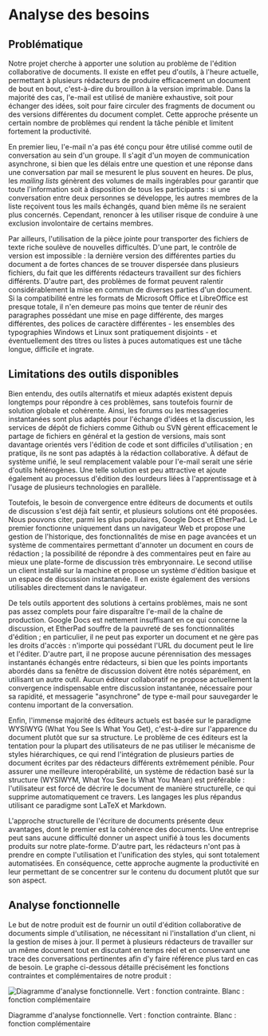 # Analyse des besoins

## Problématique

Notre projet cherche à apporter une solution au problème de l'édition collaborative de documents. Il existe en effet peu d'outils, à l'heure actuelle, permettant à plusieurs rédacteurs de produire efficacement un document de bout en bout, c'est-à-dire du brouillon à la version imprimable. Dans la majorité des cas, l'e-mail est utilisé de manière exhaustive, soit pour échanger des idées, soit pour faire circuler des fragments de document ou des versions différentes du document complet. Cette approche présente un certain nombre de problèmes qui rendent la tâche pénible et limitent fortement la productivité.

En premier lieu, l'e-mail n'a pas été conçu pour être utilisé comme outil de conversation au sein d'un groupe. Il s'agit d'un moyen de communication asynchrone, si bien que les délais entre une question et une réponse dans une conversation par mail se mesurent le plus souvent en heures. De plus, les *mailing lists* génèrent des volumes de mails ingérables pour garantir que toute l'information soit à disposition de tous les participants : si une conversation entre deux personnes se développe, les autres membres de la liste reçoivent tous les mails échangés, quand bien même ils ne seraient plus concernés. Cependant, renoncer à les utiliser risque de conduire à une exclusion involontaire de certains membres.

Par ailleurs, l'utilisation de la pièce jointe pour transporter des fichiers de texte riche soulève de nouvelles difficultés. D'une part, le contrôle de version est impossible : la dernière version des différentes parties du document a de fortes chances de se trouver dispersée dans plusieurs fichiers, du fait que les différents rédacteurs travaillent sur des fichiers différents. D'autre part, des problèmes de format peuvent ralentir considérablement la mise en commun de diverses parties d'un document. Si la compatibilité entre les formats de Microsoft Office et LibreOffice est presque totale, il n'en demeure pas moins que tenter de réunir des paragraphes possédant une mise en page différente, des marges différentes, des polices de caractère différentes - les ensembles des typographies Windows et Linux sont pratiquement disjoints - et éventuellement des titres ou listes à puces automatiques est une tâche longue, difficile et ingrate.

## Limitations des outils disponibles

Bien entendu, des outils alternatifs et mieux adaptés existent depuis longtemps pour répondre à ces problèmes, sans toutefois fournir de solution globale et cohérente. Ainsi, les forums ou les messageries instantanées sont plus adaptés pour l'échange d'idées et la discussion, les services de dépôt de fichiers comme Github ou SVN gèrent efficacement le partage de fichiers en général et la gestion de versions, mais sont davantage orientés vers l'édition de code et sont difficiles d'utilisation ; en pratique, ils ne sont pas adaptés à la rédaction collaborative. À défaut de système unifié, le seul remplacement valable pour l'e-mail serait une série d'outils hétérogènes. Une telle solution est peu attractive et ajoute également au processus d'édition des lourdeurs liées à l'apprentissage et à l'usage de plusieurs technologies en parallèle.

Toutefois, le besoin de convergence entre éditeurs de documents et outils de discussion s'est déjà fait sentir, et plusieurs solutions ont été proposées. Nous pouvons citer, parmi les plus populaires, Google Docs et EtherPad. Le premier fonctionne uniquement dans un navigateur Web et propose une gestion de l'historique, des fonctionnalités de mise en page avancées et un système de commentaires permettant d'annoter un document en cours de rédaction ; la possibilité de répondre à des commentaires peut en faire au mieux une plate-forme de discussion très embryonnaire. Le second utilise un client installé sur la machine et propose un système d'édition basique et un espace de discussion instantanée. Il en existe également des versions utilisables directement dans le navigateur.

De tels outils apportent des solutions à certains problèmes, mais ne sont pas assez complets pour faire disparaître l'e-mail de la chaîne de production. Google Docs est nettement insuffisant en ce qui concerne la discussion, et EtherPad souffre de la pauvreté de ses fonctionnalités d'édition ; en particulier, il ne peut pas exporter un document et ne gère pas les droits d'accès : n'importe qui possédant l'URL du document peut le lire et l'éditer. D'autre part, il ne propose aucune pérennisation des messages instantanés échangés entre rédacteurs, si bien que les points importants abordés dans sa fenêtre de discussion doivent être notés séparément, en utilisant un autre outil. Aucun éditeur collaboratif ne propose actuellement la convergence indispensable entre discussion instantanée, nécessaire pour sa rapidité, et messagerie "asynchrone" de type e-mail pour sauvegarder le contenu important de la conversation.

Enfin, l'immense majorité des éditeurs actuels est basée sur le paradigme WYSIWYG (What You See Is What You Get), c'est-à-dire sur l'apparence du document plutôt que sur sa structure. Le problème de ces éditeurs est la tentation pour la plupart des utilisateurs de ne pas utiliser le mécanisme de styles hiérarchiques, ce qui rend l'intégration de plusieurs parties de document écrites par des rédacteurs différents extrêmement pénible. Pour assurer une meilleure interopérabilité, un système de rédaction basé sur la structure (WYSIWYM, What You See Is What You Mean) est préférable : l'utilisateur est forcé de décrire le document de manière structurelle, ce qui supprime automatiquement ce travers. Les langages les plus répandus utilisant ce paradigme sont LaTeX et Markdown.

L'approche structurelle de l'écriture de documents présente deux avantages, dont le premier est la cohérence des documents. Une entreprise peut sans aucune difficulté donner un aspect unifié à tous les documents produits sur notre plate-forme. D'autre part, les rédacteurs n'ont pas à prendre en compte l'utilisation et l'unification des styles, qui sont totalement automatisées. En conséquence, cette approche augmente la productivité en leur permettant de se concentrer sur le contenu du document plutôt que sur son aspect.

## Analyse fonctionnelle

Le but de notre produit est de fournir un outil d'édition collaborative de documents simple d'utilisation, ne nécessitant ni l'installation d'un client, ni la gestion de mises à jour. Il permet à plusieurs rédacteurs de travailler sur un même document tout en discutant en temps réel et en conservant une trace des conversations pertinentes afin d'y faire référence plus tard en cas de besoin. 
Le graphe ci-dessous détaille précisément les fonctions contraintes et complémentaires de notre produit :

![Diagramme d'analyse fonctionnelle. Vert : fonction contrainte. Blanc : fonction complémentaire](../../ressources/analyse-fonctionnelle.svg)

Diagramme d'analyse fonctionnelle. Vert : fonction contrainte. Blanc : fonction complémentaire

